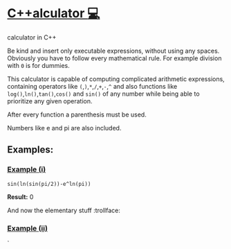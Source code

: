 # <ins>C++alculator :computer: 

calculator in C++

Be kind and insert only executable expressions, without using any spaces.
Obviously you have to follow every mathematical rule. For example division with `0` is for dummies.

This calculator is capable of computing complicated arithmetic expressions, containing operators like `(`,`)`,`*`,`/`,`+`,`-`,`^` and 
also functions like `log()`,`ln()`,`tan()`,`cos()` and `sin()` of any number while being able to prioritize any given operation.

After every function a parenthesis must be used.

Numbers like e and pi are also included.

## Examples:
### <ins>Example (i)

`sin(ln(sin(pi/2))-e^ln(pi))` 

**Result:**  0

And now the elementary stuff :trollface:
### <ins>Example (ii)

`
